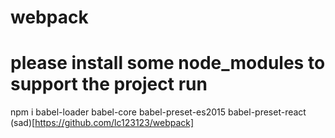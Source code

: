 # webpack
# please install some node_modules to support the project run
npm i babel-loader babel-core babel-preset-es2015 babel-preset-react
(sad)[https://github.com/lc123123/webpack]
